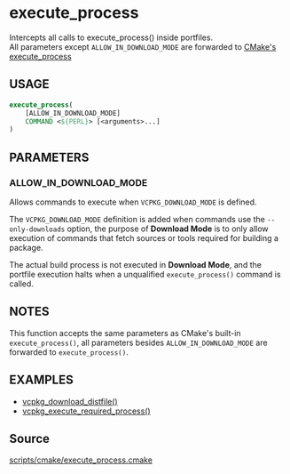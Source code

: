 # execute_process

Intercepts all calls to execute_process() inside portfiles.  
All parameters except `ALLOW_IN_DOWNLOAD_MODE` are forwarded to 
[CMake's execute_process](https://cmake.org/cmake/help/latest/command/execute_process.html)

## USAGE
```cmake
execute_process(
    [ALLOW_IN_DOWNLOAD_MODE]
    COMMAND <${PERL}> [<arguments>...]
)
```

## PARAMETERS

### ALLOW_IN_DOWNLOAD_MODE
Allows commands to execute when `VCPKG_DOWNLOAD_MODE` is defined.  

The `VCPKG_DOWNLOAD_MODE` definition is added when commands use the `--only-downloads`
option, the purpose of **Download Mode** is to only allow execution of 
commands that fetch sources or tools required for building a package.  

The actual build process is not executed in **Download Mode**, and the portfile
execution halts when a unqualified `execute_process()` command is called.

## NOTES

This function accepts the same parameters as CMake's built-in `execute_process()`, all 
parameters besides `ALLOW_IN_DOWNLOAD_MODE` are forwarded to `execute_process()`.

## EXAMPLES

* [vcpkg_download_distfile()](https://github.com/Microsoft/vcpkg/blob/master/scripts/cmake/vcpkg_download_distfile.cmake)
* [vcpkg_execute_required_process()](https://github.com/Microsoft/vcpkg/blob/master//scripts/cmake/vcpkg_execute_required_process.cmake)


## Source
[scripts/cmake/execute_process.cmake](https://github.com/Microsoft/vcpkg/blob/master/scripts/cmake/execute_process.cmake)
